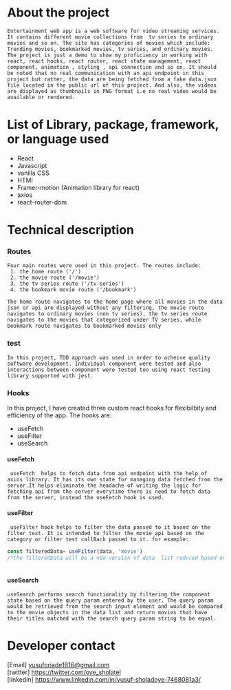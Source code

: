 
# About the project
    Entertainment web app is a web software for video streaming services. It contains different movie collections from  tv series to ordinary movies and so on. The site has categories of movies which include: Trending movies, bookmarked movies, tv series, and ordinary movies. The project is just a demo to show my proficiency in working with react, react hooks, react router, react state management, react component, animation , styling , api connection and so on. It should be noted that no real communication with an api endpoint in this project but rather, the data are being fetched from a fake data.json file located in the public url of this project. And also, the videos are displayed as thumbnails in PNG format i.e no real video would be available or rendered.

# List of Library, package, framework, or language used
 * React
 * Javascript
 * vanilla CSS
 * HTMl 
 * Framer-motion (Animation library for react)
 * axios
 * react-router-dom

# Technical description
 ### Routes
    Four main routes were used in this project. The routes include:
     1. the home route ('/')
     2. the movie route ('/movie')
     3. the tv series route ('/tv-series')
     4. the bookmark movie route ('/bookmark')

    The home route navigates to the home page where all movies in the data json or api are displayed without any filtering, the movie route navigates to ordinary movies (non tv series), the tv series route navigates to the movies that categorized under TV series, while bookmark route navigates to bookmarked movies only
    
 ### test
    In this project, TDD approach was used in order to acheive quality software development. Individual component were tested and also interactions between component were tested too using react testing library supported with jest.

 ### Hooks
  In this project, I have created three custom react hooks for flexibilbity and efficiency of the app. The hooks are:
   * useFetch
   * useFilter
   * useSearch

   #### useFetch 
     useFetch  helps to fetch data from api endpoint with the help of axios library. It has its own state for managing data fetched from the server.It helps eliminate the headache of writing the logic for fetching api from the server everytime there is need to fetch data from the server, instead the useFetch hook is used. 

   #### useFilter
     useFilter hook helps to filter the data passed to it based on the filter test. It is intended to filter the movie api based on the category or filter test callBack passed to it. for example:
    
```javascript
const filteredData= useFilter(data, 'movie')
/*the filteredData will be a new version of data  list reduced based on objects that their category properties are movies */ 
      
```   

   #### useSearch
    useSearch performs search functionality by filtering the component state based on the query param entered by the user. The query param would be retrieved from the search input element and would be compared to the movie objects in the data list and return movies that have their titles matched with the search query param string to be equal.    


 # Developer contact
   [Email] <yusuforiade1616@gmail.com>\
   [twitter] <https://twitter.com/oye_sholatel>\
   [linkedin] <https://www.linkedin.com/in/yusuf-sholadoye-7468081a3/>   



